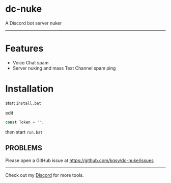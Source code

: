 dc-nuke
=======
A Discord bot server nuker

----------------

Features
========
* Voice Chat spam
* Server nuking and mass Text Channel spam ping

Installation
============
start `install.bat`

edit 
```js
const Token = "";
```
then start `run.bat`

PROBLEMS
---------

Please open a GitHub issue at https://github.com/kqsy/dc-nuke/issues


-----------------------------------------------------------------------
Check out my [Discord](https://teamkuso.xyz/discord) for more tools.
